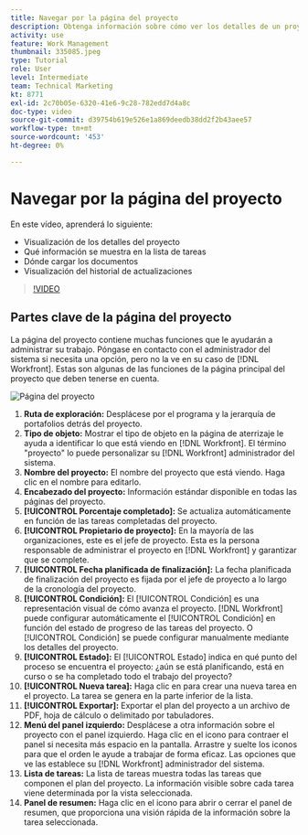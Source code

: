 ```yaml
---
title: Navegar por la página del proyecto
description: Obtenga información sobre cómo ver los detalles de un proyecto, qué información se muestra en la lista de tareas, dónde cargar documentos y cómo ver el historial de actualizaciones en [!DNL  Workfront].
activity: use
feature: Work Management
thumbnail: 335085.jpeg
type: Tutorial
role: User
level: Intermediate
team: Technical Marketing
kt: 8771
exl-id: 2c70b05e-6320-41e6-9c28-782edd7d4a8c
doc-type: video
source-git-commit: d39754b619e526e1a869deedb38dd2f2b43aee57
workflow-type: tm+mt
source-wordcount: '453'
ht-degree: 0%

---
```


# Navegar por la página del proyecto

En este vídeo, aprenderá lo siguiente:

* Visualización de los detalles del proyecto
* Qué información se muestra en la lista de tareas
* Dónde cargar los documentos
* Visualización del historial de actualizaciones

>[!VIDEO](https://video.tv.adobe.com/v/335085/?quality=12)

## Partes clave de la página del proyecto

La página del proyecto contiene muchas funciones que le ayudarán a administrar su trabajo. Póngase en contacto con el administrador del sistema si necesita una opción, pero no la ve en su caso de [!DNL Workfront]. Estas son algunas de las funciones de la página principal del proyecto que deben tenerse en cuenta.

![Página del proyecto](assets/project-page-graphic-for-planner.png)

1. **Ruta de exploración:** Desplácese por el programa y la jerarquía de portafolios detrás del proyecto.
2. **Tipo de objeto:** Mostrar el tipo de objeto en la página de aterrizaje le ayuda a identificar lo que está viendo en [!DNL Workfront]. El término &quot;proyecto&quot; lo puede personalizar su [!DNL Workfront] administrador del sistema.
3. **Nombre del proyecto:** El nombre del proyecto que está viendo. Haga clic en el nombre para editarlo.
4. **Encabezado del proyecto:** Información estándar disponible en todas las páginas del proyecto.
5. **[!UICONTROL Porcentaje completado]:** Se actualiza automáticamente en función de las tareas completadas del proyecto.
6. **[!UICONTROL Propietario de proyecto]:** En la mayoría de las organizaciones, este es el jefe de proyecto. Esta es la persona responsable de administrar el proyecto en [!DNL Workfront] y garantizar que se complete.
7. **[!UICONTROL Fecha planificada de finalización]:** La fecha planificada de finalización del proyecto es fijada por el jefe de proyecto a lo largo de la cronología del proyecto.
8. **[!UICONTROL Condición]:** El [!UICONTROL Condición] es una representación visual de cómo avanza el proyecto. [!DNL Workfront] puede configurar automáticamente el [!UICONTROL Condición] en función del estado de progreso de las tareas del proyecto. O [!UICONTROL Condición] se puede configurar manualmente mediante los detalles del proyecto.
9. **[!UICONTROL Estado]:** El [!UICONTROL Estado] indica en qué punto del proceso se encuentra el proyecto: ¿aún se está planificando, está en curso o se ha completado todo el trabajo del proyecto?
10. **[!UICONTROL Nueva tarea]:** Haga clic en para crear una nueva tarea en el proyecto. La tarea se genera en la parte inferior de la lista.
11. **[!UICONTROL Exportar]:** Exportar el plan del proyecto a un archivo de PDF, hoja de cálculo o delimitado por tabuladores.
12. **Menú del panel izquierdo:** Desplácese a otra información sobre el proyecto con el panel izquierdo. Haga clic en el icono para contraer el panel si necesita más espacio en la pantalla. Arrastre y suelte los iconos para que el orden le ayude a trabajar de forma eficaz. Las opciones que ve las establece su [!DNL Workfront] administrador del sistema.
13. **Lista de tareas:** La lista de tareas muestra todas las tareas que componen el plan del proyecto. La información visible sobre cada tarea viene determinada por la vista seleccionada.
14. **Panel de resumen:** Haga clic en el icono para abrir o cerrar el panel de resumen, que proporciona una visión rápida de la información sobre la tarea seleccionada.

<!---
learn more:
simplified left navigation
edit projects
new toolbar for lists
--->
